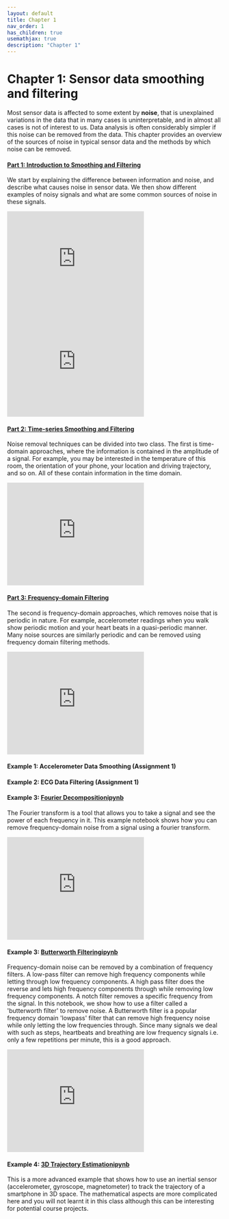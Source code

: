 ```yaml
---
layout: default
title: Chapter 1
nav_order: 1
has_children: true
usemathjax: true
description: "Chapter 1"
---
```


# Chapter 1: Sensor data smoothing and filtering

Most sensor data is affected to some extent by **noise**, that is unexplained variations in the data that in many cases is uninterpretable, and in almost all cases is not of interest to us. Data analysis is often considerably simpler if this noise can be removed from the data. This chapter provides an overview of the sources of noise in typical sensor data and the methods by which noise can be removed.

#### [Part 1: Introduction to Smoothing and Filtering](ch1-intro.md) 
We start by explaining the difference between information and noise, and describe what causes noise in sensor data. We then show different examples of noisy signals and what are some common sources of noise in these signals.

<iframe width="320" height="240" src="https://www.youtube.com/embed/4TI_h2Ad6AM" title="YouTube video player" frameborder="0" allow="accelerometer; autoplay; clipboard-write; encrypted-media; gyroscope; picture-in-picture" allowfullscreen></iframe>

<iframe width="320" height="240" src="https://www.youtube.com/embed/Pq3ganioUzU" title="YouTube video player" frameborder="0" allow="accelerometer; autoplay; clipboard-write; encrypted-media; gyroscope; picture-in-picture" allowfullscreen></iframe>

#### [Part 2: Time-series Smoothing and Filtering](ch1-timedomainfiltering.md) 
Noise removal techniques can be divided into two class. The first is time-domain approaches, where the information is contained in the amplitude of a signal. For example, you may be interested in the temperature of this room, the orientation of your phone, your location and driving trajectory, and so on. All of these contain information in the time domain.

<iframe width="320" height="240" src="https://www.youtube.com/embed/i9wRUw_X2XM" title="YouTube video player" frameborder="0" allow="accelerometer; autoplay; clipboard-write; encrypted-media; gyroscope; picture-in-picture" allowfullscreen></iframe>

#### [Part 3: Frequency-domain  Filtering](ch1-freqdomainfiltering.md) 
The second is frequency-domain approaches, which removes noise that is periodic in nature. For example, accelerometer readings when you walk show periodic motion and your heart beats in a quasi-periodic manner. Many noise sources are similarly periodic and can be removed using frequency domain filtering methods.

<iframe width="320" height="240" src="https://www.youtube.com/embed/B7T7Yj4XdhI" title="YouTube video player" frameborder="0" allow="accelerometer; autoplay; clipboard-write; encrypted-media; gyroscope; picture-in-picture" allowfullscreen></iframe>

#### Example 1: Accelerometer Data Smoothing (Assignment 1)

#### Example 2: ECG Data Filtering (Assignment 1)

#### Example 3: [Fourier Decomposition](Chapter1-Fourier-Denoising.html)[ipynb](Chapter1-Fourier-Denoising.ipynb)
The Fourier transform is a tool that allows you to take a signal and see the power of each frequency in it. This example notebook shows how you can remove frequency-domain noise from a signal using a fourier transform.
<iframe width="320" height="240" src="https://www.youtube.com/embed/v1rEPYGzZ-c" title="YouTube video player" frameborder="0" allow="accelerometer; autoplay; clipboard-write; encrypted-media; gyroscope; picture-in-picture" allowfullscreen></iframe>

#### Example 3: [Butterworth Filtering](Chapter1-ButterworthFilter.html)[ipynb](Chapter1-ButterworthFilter.ipynb)
Frequency-domain noise can be removed by a combination of frequency filters. A low-pass filter can remove high frequency components while letting through low frequency components. A high pass filter does the reverse and lets high frequency components through while removing low frequency components. A notch filter removes a specific frequency from the signal. In this notebook, we show how to use a filter called a 'butterworth filter' to remove noise. A Butterworth filter is a popular frequency domain 'lowpass' filter that can remove high frequency noise while only letting the low frequencies through. Since many signals we deal with such as steps, heartbeats and breathing are low frequency signals i.e. only a few repetitions per minute, this is a good approach.
<iframe width="320" height="240" src="https://www.youtube.com/embed/O68PSIXEU9Q" title="YouTube video player" frameborder="0" allow="accelerometer; autoplay; clipboard-write; encrypted-media; gyroscope; picture-in-picture" allowfullscreen></iframe>

#### Example 4: [3D Trajectory Estimation](Chapter1-3D-Trajectory-Smoothing.html)[ipynb](Chapter1-3D-Trajectory-Smoothing.ipynb)
This is a more advanced example that shows how to use an inertial sensor (accelerometer, gyroscope, magnetometer) to track the trajectory of a smartphone in 3D space. The mathematical aspects are more complicated here and you will not learnt it in this class although this can be interesting for potential course projects.


